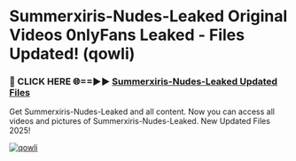 # Summerxiris-Nudes-Leaked Original Videos 0nlyFans Leaked - Files Updated! (qowli)

<h3>🔴 CLICK HERE 🌐==►► <a href="https://tinyurl.com/yrmya6cz" rel="nofollow">Summerxiris-Nudes-Leaked Updated Files</a></h3>

Get Summerxiris-Nudes-Leaked and all content. Now you can access all videos and pictures of Summerxiris-Nudes-Leaked. New Updated Files 2025!

[![qowli](https://i.imgur.com/FMdXYCs.gif)](https://tinyurl.com/yrmya6cz)
